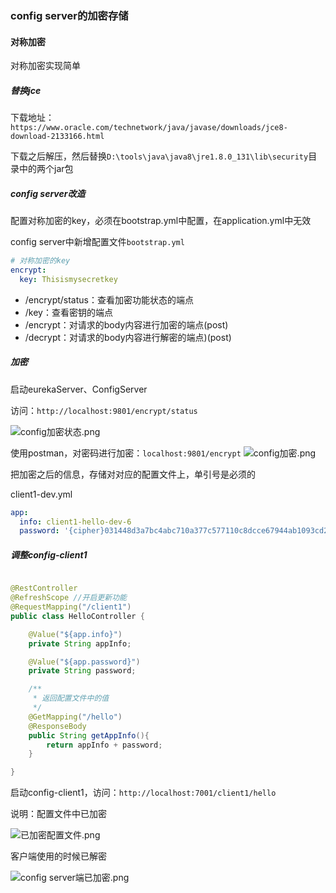 ### config server的加密存储
#### 对称加密
对称加密实现简单

##### 替换jce
下载地址：`https://www.oracle.com/technetwork/java/javase/downloads/jce8-download-2133166.html`

下载之后解压，然后替换`D:\tools\java\java8\jre1.8.0_131\lib\security`目录中的两个jar包


##### config server改造

配置对称加密的key，必须在bootstrap.yml中配置，在application.yml中无效

config server中新增配置文件`bootstrap.yml`
```yaml
# 对称加密的key
encrypt:
  key: Thisismysecretkey

```

+ /encrypt/status：查看加密功能状态的端点
+ /key：查看密钥的端点
+ /encrypt：对请求的body内容进行加密的端点(post)
+ /decrypt：对请求的body内容进行解密的端点)(post)


##### 加密
启动eurekaServer、ConfigServer

访问：`http://localhost:9801/encrypt/status`

![config加密状态.png](https://i.loli.net/2019/03/21/5c92edc37b762.png)

使用postman，对密码进行加密：`localhost:9801/encrypt`
![config加密.png](https://i.loli.net/2019/03/21/5c92ee3450748.png)

把加密之后的信息，存储对对应的配置文件上，单引号是必须的

client1-dev.yml

```yaml
app:
  info: client1-hello-dev-6
  password: '{cipher}031448d3a7bc4abc710a377c577110c8dcce67944ab1093cd2bf496366d8d97a'
```

##### 调整config-client1
```java

@RestController
@RefreshScope //开启更新功能
@RequestMapping("/client1")
public class HelloController {

	@Value("${app.info}")
	private String appInfo;

	@Value("${app.password}")
	private String password;

	/**
	 * 返回配置文件中的值
	 */
	@GetMapping("/hello")
	@ResponseBody
	public String getAppInfo(){
		return appInfo + password;
	}

}

```

启动config-client1，访问：`http://localhost:7001/client1/hello`

说明：配置文件中已加密

![已加密配置文件.png](https://i.loli.net/2019/03/21/5c92efad5d52d.png)

客户端使用的时候已解密

![config server端已加密.png](https://i.loli.net/2019/03/21/5c92ef6321922.png)


